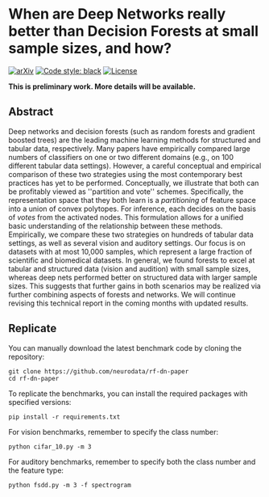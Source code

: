 # When are Deep Networks really better than Decision Forests at small sample sizes, and how?

[![arXiv](https://img.shields.io/badge/arXiv-2108.13637-red.svg?style=flat)](https://arxiv.org/abs/2108.13637)
[![Code style: black](https://img.shields.io/badge/code%20style-black-000000.svg)](https://github.com/psf/black)
[![License](https://img.shields.io/badge/License-MIT-blue)](https://opensource.org/licenses/MIT)

**This is preliminary work. More details will be available.**

## Abstract

Deep networks and decision forests (such as random forests and gradient boosted trees) are the leading machine learning methods for structured and tabular data, respectively. Many papers have empirically compared large numbers of classifiers on one or two different domains (e.g., on 100 different tabular data settings). However, a careful conceptual and empirical comparison of these two strategies using the most contemporary best practices has yet to be performed. Conceptually, we illustrate that both can be profitably viewed as ''partition and vote'' schemes. Specifically, the representation space that they both learn is a *partitioning* of feature space into a union of convex polytopes. For inference, each decides on the basis of *votes* from the activated nodes. This formulation allows for a unified basic understanding of the relationship between these methods. Empirically, we compare these two strategies on hundreds of tabular data settings, as well as several vision and auditory settings. Our focus is on datasets with at most 10,000 samples, which represent a large fraction of scientific and biomedical datasets. In general, we found forests to excel at tabular and structured data (vision and audition) with small sample sizes, whereas deep nets performed better on structured data with larger sample sizes. This suggests that further gains in both scenarios may be realized via further combining aspects of forests and networks. We will continue revising this technical report in the coming months with updated results.

## Replicate

You can manually download the latest benchmark code by cloning the repository:

```
git clone https://github.com/neurodata/rf-dn-paper
cd rf-dn-paper
```

To replicate the benchmarks, you can install the required packages with specified versions:

```
pip install -r requirements.txt
```

For vision benchmarks, remember to specify the class number:

```
python cifar_10.py -m 3
```

For auditory benchmarks, remember to specify both the class number and the feature type:

```
python fsdd.py -m 3 -f spectrogram
```
